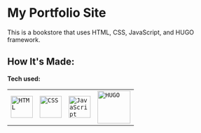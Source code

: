 # My Portfolio Site
This is a bookstore that uses HTML, CSS, JavaScript, and HUGO framework.

## How It's Made:

**Tech used:** 
<div align="center">
	<table>
		<tr>
			<td><code><img width="50" src="https://raw.githubusercontent.com/marwin1991/profile-technology-icons/refs/heads/main/icons/html.png" alt="HTML" title="HTML"/></code></td>
			<td><code><img width="50" src="https://raw.githubusercontent.com/marwin1991/profile-technology-icons/refs/heads/main/icons/css.png" alt="CSS" title="CSS"/></code></td>
			<td><code><img width="50" src="https://raw.githubusercontent.com/marwin1991/profile-technology-icons/refs/heads/main/icons/javascript.png" alt="JavaScript" title="JavaScript"/></code></td>
      <td><code><img src="https://gohugo.io/images/hugo-logo-wide.svg" width="75" alt="HUGO" title="HUGO"></code></td>
		</tr>
	</table>
</div>
